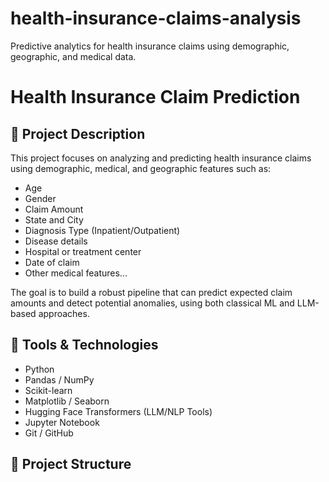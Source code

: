 # health-insurance-claims-analysis
Predictive analytics for health insurance claims using demographic, geographic, and medical data.

# Health Insurance Claim Prediction

## 🧾 Project Description

This project focuses on analyzing and predicting health insurance claims using demographic, medical, and geographic features such as:

- Age
- Gender
- Claim Amount
- State and City
- Diagnosis Type (Inpatient/Outpatient)
- Disease details
- Hospital or treatment center
- Date of claim
- Other medical features...

The goal is to build a robust pipeline that can predict expected claim amounts and detect potential anomalies, using both classical ML and LLM-based approaches.

## 🔧 Tools & Technologies

- Python
- Pandas / NumPy
- Scikit-learn
- Matplotlib / Seaborn
- Hugging Face Transformers (LLM/NLP Tools)
- Jupyter Notebook
- Git / GitHub

## 📁 Project Structure


